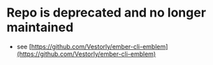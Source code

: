# Repo is deprecated and no longer maintained

* see [https://github.com/Vestorly/ember-cli-emblem](https://github.com/Vestorly/ember-cli-emblem)



